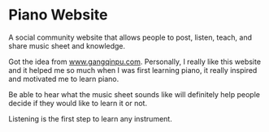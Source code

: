 # Piano Website
A social community website that allows people to post, listen, teach, and share music sheet and knowledge.

Got the idea from www.gangqinpu.com.
Personally, I really like this website and it helped me so much when I was first learning piano, it really inspired and motivated me to learn piano.

Be able to hear what the music sheet sounds like will definitely help people decide if they would like to learn it or not.

Listening is the first step to learn any instrument.

